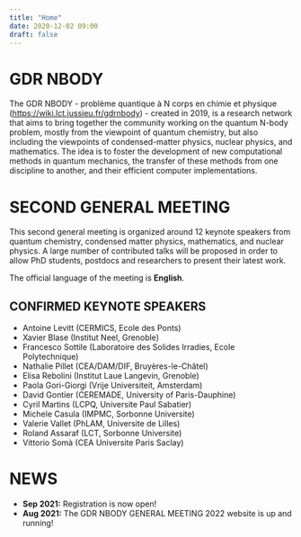 ```yaml
---
title: "Home"
date: 2020-12-02 09:00
draft: false
---
```


# GDR NBODY

The GDR NBODY - problème quantique à N corps en chimie et physique (https://wiki.lct.jussieu.fr/gdrnbody) - created in 2019, is a research network that aims to bring together the community working on the quantum N-body problem, mostly from the viewpoint of quantum chemistry, but also including the viewpoints of condensed-matter physics, nuclear physics, and mathematics. The idea is to foster the development of new computational methods in quantum mechanics, the transfer of these methods from one discipline to another, and their efficient computer implementations.

# SECOND GENERAL MEETING

This second general meeting is organized around 12 keynote speakers from quantum chemistry, condensed matter physics, mathematics, and nuclear physics. A large number of contributed talks will be proposed in order to allow PhD students, postdocs and researchers to present their latest work.

The official language of the meeting is <b>English</b>.

## CONFIRMED KEYNOTE SPEAKERS

- Antoine Levitt (CERMICS, Ecole des Ponts)
- Xavier Blase (Institut Neel, Grenoble)
- Francesco Sottile (Laboratoire des Solides Irradies, Ecole Polytechnique)
- Nathalie Pillet (CEA/DAM/DIF, Bruyères-le-Châtel)
- Elisa Rebolini (Institut Laue Langevin, Grenoble)
- Paola Gori-Giorgi (Vrije Universiteit, Amsterdam)
- David Gontier (CEREMADE, University of Paris-Dauphine)
- Cyril Martins (LCPQ, Universite Paul Sabatier)
- Michele Casula (IMPMC, Sorbonne Universite)
- Valerie Vallet (PhLAM, Universite de Lilles)
- Roland Assaraf (LCT, Sorbonne Universite)
- Vittorio Somà (CEA Universite Paris Saclay)

# NEWS

- <b>Sep 2021:</b> Registration is now open!
- <b>Aug 2021:</b> The GDR NBODY GENERAL MEETING 2022 website is up and running!


